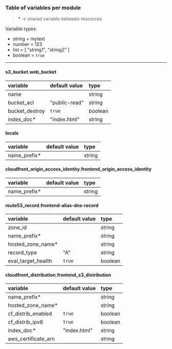 ### Table of variables per module

> __*__ -> shared variable between resources

Variable types:
  - string  = mytext
  - number  = 123
  - list    = [ "string1", "string2" ]
  - boolean = `true`

---

#### s3_bucket.web_bucket
| variable       | default value | type    |
|:-------------- |:------------- |:------- |
| name           |               | string  |
| bucket_acl     | "public-read" | string  |
| bucket_destroy | `true`        | boolean |
| index_doc*     | "index.html"  | string  |

#### locals
| variable       | default value | type    |
|:-------------- |:------------- |:------- |
| name_prefix*   |               | string  |

#### cloudfront_origin_access_identity.frontend_origin_access_identity
| variable       | default value | type    |
|:-------------- |:------------- |:------- |
| name_prefix*   |               | string  |

#### route53_record.frontend-alias-dns-record
| variable           | default value | type    |
|:-----------------  |:------------- |:------- |
| zone_id            |               | string  |
| name_prefix*       |               | string  |
| hosted_zone_name*  |               | string  |
| record_type        | "A"           | string  |
| eval_target_health | `true`        | boolean |

#### cloudfront_distribution.frontend_s3_distribution
| variable            | default value | type    |
|:-----------------   |:------------- |:------- |
| name_prefix*        |               | string  |
| hosted_zone_name*   |               | string  |
| cf_distrib_enabled  | `true`        | boolean |
| cf_distrib_ipv6     | `true`        | boolean |
| index_doc*          | "index.html"  | string  |
| aws_certificate_arn |               | string  |
